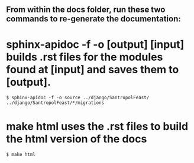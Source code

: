 ## From within the docs folder, run these two commands to re-generate the documentation:
# sphinx-apidoc -f -o [output] [input] builds .rst files for the modules found at [input] and saves them to [output].

```
$ sphinx-apidoc -f -o source ../django/SantropolFeast/ ../django/SantropolFeast/*/migrations
```

# make html uses the .rst files to build the html version of the docs
```
$ make html
```
